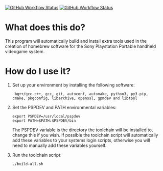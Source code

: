 [![GitHub Workflow Status](https://img.shields.io/github/workflow/status/pspdev/psptoolchain-extra/CI?label=CI&logo=github&style=for-the-badge)](https://github.com/pspdev/psptoolchain-extra/actions?query=workflow%3ACI)
[![GitHub Workflow Status](https://img.shields.io/github/workflow/status/pspdev/psptoolchain-extra/CI-Docker?label=CI-Docker&logo=github&style=for-the-badge)](https://github.com/pspdev/psptoolchain-extra/actions?query=workflow%3ACI-Docker)

What does this do?
==================

This program will automatically build and install extra tools
used in the creation of homebrew software for the Sony Playstation Portable
handheld videogame system.

How do I use it?
==================

1. Set up your environment by installing the following software:

        bg++/gcc-c++, gcc, git, autoconf, automake, python3, py3-pip, cmake, pkgconfig, libarchive, openssl, gpmdev and libtool

2. Set the PSPDEV and PATH environmental variables:

    ```shell
    export PSPDEV=/usr/local/pspdev
    export PATH=$PATH:$PSPDEV/bin
    ```

    The PSPDEV variable is the directory the toolchain will be installed to,
    change this if you wish. If possible the toolchain script will automatically
    add these variables to your systems login scripts, otherwise you will need
    to manually add these variables yourself.

3. Run the toolchain script:
    ```shell
    ./build-all.sh
    ```